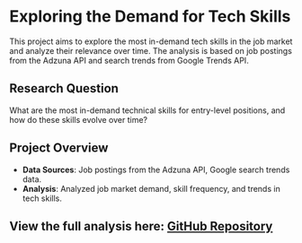 
# Exploring the Demand for Tech Skills

This project aims to explore the most in-demand tech skills in the job market and analyze their relevance over time. The analysis is based on job postings from the Adzuna API and search trends from Google Trends API.

## Research Question
What are the most in-demand technical skills for entry-level positions, and how do these skills evolve over time?

## Project Overview

- **Data Sources**: Job postings from the Adzuna API, Google search trends data.
- **Analysis**: Analyzed job market demand, skill frequency, and trends in tech skills.


## View the full analysis here: [GitHub Repository]([https://github.com/TKwapong/project/blob/main/FinalProject-v.qmd])

